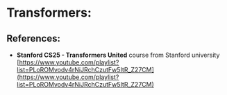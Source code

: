 # Transformers: 



## References: 

- **Stanford CS25 - Transformers United** course from Stanford university [https://www.youtube.com/playlist?list=PLoROMvodv4rNiJRchCzutFw5ItR_Z27CM](https://www.youtube.com/playlist?list=PLoROMvodv4rNiJRchCzutFw5ItR_Z27CM)
